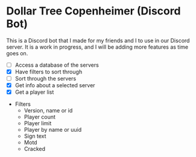 # Dollar Tree Copenheimer (Discord Bot)

This is a Discord bot that I made for my friends and I to use in our Discord server. It is a work in progress, and I will be adding more features as time goes on.

- [ ] Access a database of the servers
- [X] Have filters to sort through
- [ ] Sort through the servers
- [X] Get info about a selected server
- [X] Get a player list

- Filters
  - Version, name or id
  - Player count
  - Player limit
  - Player by name or uuid
  - Sign text
  - Motd
  - Cracked
